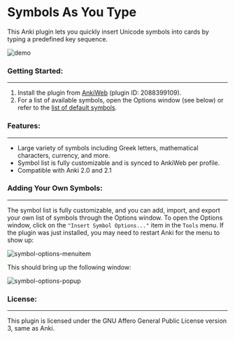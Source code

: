 # Symbols As You Type

This Anki plugin lets you quickly insert Unicode symbols into cards by typing a predefined key sequence.

![demo](docs/demo.gif)

### Getting Started:
----
1. Install the plugin from [AnkiWeb](https://ankiweb.net/shared/info/2088399109) (plugin ID: 2088399109).
2. For a list of available symbols, open the Options window (see below) or refer to the [list of default symbols](https://github.com/jefdongus/insert-symbols-anki-addon/wiki/List-of-Default-Symbols).


### Features:
----
- Large variety of symbols including Greek letters, mathematical characters, currency, and more.
- Symbol list is fully customizable and is synced to AnkiWeb per profile.
- Compatible with Anki 2.0 and 2.1


### Adding Your Own Symbols:
----
The symbol list is fully customizable, and you can add, import, and export your own list of symbols through the Options window. To open the Options window, click on the `"Insert Symbol Options..."` item in the `Tools` menu. If the plugin was just installed, you may need to restart Anki for the menu to show up:

![symbol-options-menuitem](docs/options_1.png)

This should bring up the following window:

![symbol-options-popup](docs/options_2.png)

### License:
----
This plugin is licensed under the GNU Affero General Public License version 3, same as Anki.
